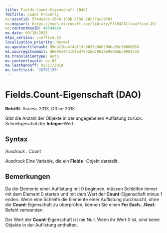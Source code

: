 ```yaml
---
title: Fields.Count-Eigenschaft (DAO)
TOCTitle: Count Property
ms:assetid: 574de1db-2640-159b-7756-28c37acc9f83
ms:mtpsurl: https://msdn.microsoft.com/library/Ff194261(v=office.15)
ms:contentKeyID: 48544969
ms.date: 09/18/2015
mtps_version: v=office.15
localization_priority: Normal
ms.openlocfilehash: 99eb21ba4f4ef13c902fc0d029dba59c30066853
ms.sourcegitcommit: d6695c94415fa47952ee7961a69660abc0904434
ms.translationtype: Auto
ms.contentlocale: de-DE
ms.lasthandoff: 01/17/2019
ms.locfileid: "28701193"
---
```

# <a name="fieldscount-property-dao"></a>Fields.Count-Eigenschaft (DAO)


**Betrifft**: Access 2013, Office 2013

Gibt die Anzahl der Objekte in der angegebenen Auflistung zurück. Schreibgeschützter **Integer**-Wert.

## <a name="syntax"></a>Syntax

*Ausdruck* . Count

*Ausdruck* Eine Variable, die ein **Fields** -Objekt darstellt.

## <a name="remarks"></a>Bemerkungen

Da die Elemente einer Auflistung mit 0 beginnen, müssen Schleifen immer mit dem Element 0 starten und mit dem Wert der **Count**-Eigenschaft minus 1 enden. Wenn eine Schleife die Elemente einer Auflistung durchsucht, ohne die **Count**-Eigenschaft zu überprüfen, können Sie einen **For Each...Next**-Befehl verwenden.

Der Wert der **Count**-Eigenschaft ist nie Null. Wenn ihr Wert 0 ist, sind keine Objekte in der Auflistung enthalten.


